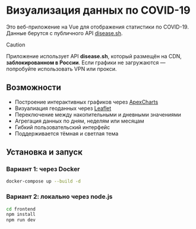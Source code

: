 # Визуализация данных по COVID-19

Это веб-приложение на Vue для отображения статистики по COVID-19.
Данные берутся с публичного API [disease.sh](https://disease.sh).

> [!CAUTION]  
> Приложение использует API **disease.sh**, который размещён на CDN, **заблокированном в России**. Если графики не загружаются — попробуйте использовать VPN или прокси.


## Возможности

- Построение интерактивных графиков через [ApexCharts](https://apexcharts.com/vue3-chart-demos/)
- Визуалиация геоданных через [Leaflet](https://leafletjs.com/)
- Переключение между накопительными и дневными значениями
- Агрегация данных по дням, неделям или месяцам
- Гибкий пользовательский интерфейс
- Поддерживается тёмная и светлая тема

## Установка и запуск

### Вариант 1: через Docker

```bash
docker-compose up --build -d
```

### Вариант 2: локально через node.js

```bash
cd frontend
npm install
npm run dev
```